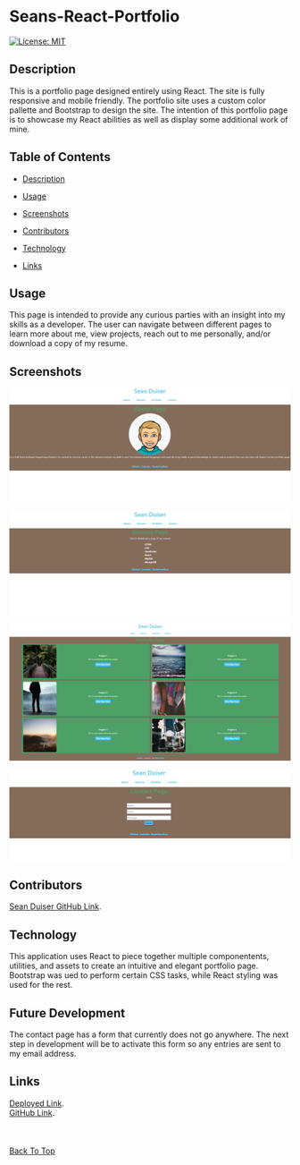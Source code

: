 # Seans-React-Portfolio
[![License: MIT](https://img.shields.io/badge/License-MIT-blue.svg)](https://opensource.org/licenses/MIT)

## Description

This is a portfolio page designed entirely using React. The site is fully responsive and mobile friendly. The portfolio site uses a custom color pallette and Bootstrap to design the site. The intention of this portfolio page is to showcase my React abilities as well as display some additional work of mine.

## Table of Contents

- [Description](#description)

- [Usage](#usage)

- [Screenshots](#screenshots)

- [Contributors](#contributors)

- [Technology](#technology)

- [Links](#links)


## Usage

This page is intended to provide any curious parties with an insight into my skills as a developer. The user can navigate between different pages to learn more about me, view projects, reach out to me personally, and/or download a copy of my resume.

## Screenshots

![img](./src/assets/Screenshot1.png)

![img](./src/assets/Screenshot2.png)

![img](./src/assets/Screenshot3.png)

![img](./src/assets/Screenshot4.png)

## Contributors
[Sean Duiser GitHub Link](https://github.com/Sean-Duiser).

## Technology
This application uses React to piece together multiple componentents, utilities, and assets to create an intuitive and elegant portfolio page. Bootstrap was ued to perform certain CSS tasks, while React styling was used for the rest.

## Future Development
The contact page has a form that currently does not go anywhere. The next step in development will be to activate this form so any entries are sent to my email address.

## Links
[Deployed Link](https://sean-duiser.github.io/seans-react-portfolio/).
<br>
[GitHub Link](https://github.com/Sean-Duiser/seans-react-portfolio).
<br><br><br><br>
[Back To Top](#description)